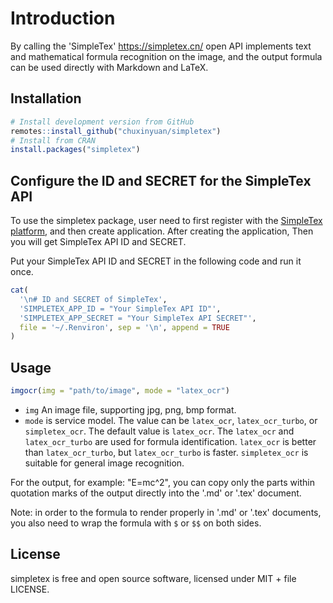 
# Introduction

By calling the 'SimpleTex' <https://simpletex.cn/> open API implements text and mathematical formula recognition on the image, and the output formula can be used directly with Markdown and LaTeX.

## Installation

``` r
# Install development version from GitHub
remotes::install_github("chuxinyuan/simpletex")
# Install from CRAN
install.packages("simpletex")
```

## Configure the ID and SECRET for the SimpleTex API

To use the simpletex package, user need to first register with the [SimpleTex platform](https://simpletex.cn/), and then create application. After creating the application, Then you will get SimpleTex API ID and SECRET. 

Put your SimpleTex API ID and SECRET in the following code and run it once.

``` r
cat(
  '\n# ID and SECRET of SimpleTex',
  'SIMPLETEX_APP_ID = "Your SimpleTex API ID"',
  'SIMPLETEX_APP_SECRET = "Your SimpleTex API SECRET"',
  file = '~/.Renviron', sep = '\n', append = TRUE
)
```

## Usage

``` r
imgocr(img = "path/to/image", mode = "latex_ocr")
```

- `img` An image file, supporting jpg, png, bmp format.
- `mode` is service model. The value can be `latex_ocr`, `latex_ocr_turbo`, or `simpletex_ocr`. The default value is `latex_ocr`. The `latex_ocr` and `latex_ocr_turbo` are used for formula identification. `latex_ocr` is better than `latex_ocr_turbo`, but `latex_ocr_turbo` is faster. `simpletex_ocr` is suitable for general image recognition.

For the output, for example: "E=mc^2", you can copy only the parts within
quotation marks of the output directly into the '.md' or '.tex' document.

Note: in order to the formula to render properly in '.md' or '.tex' documents,
you also need to wrap the formula with `$` or `$$` on both sides.

## License

simpletex is free and open source software, licensed under MIT + file LICENSE.
